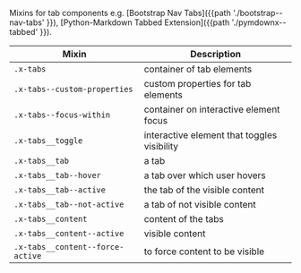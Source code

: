 Mixins for tab components e.g. [Bootstrap Nav Tabs]({{path './bootstrap--nav-tabs' }}), [Python-Markdown Tabbed Extension]({{path './pymdownx--tabbed' }}).

| Mixin | Description
| - | -
| `.x-tabs`                        | container of tab elements
| `.x-tabs--custom-properties`     | custom properties for tab elements
| `.x-tabs--focus-within`          | container on interactive element focus
| `.x-tabs__toggle`                | interactive element that toggles visibility
| `.x-tabs__tab`                   | a tab
| `.x-tabs__tab--hover`            | a tab over which user hovers
| `.x-tabs__tab--active`           | the tab of the visible content
| `.x-tabs__tab--not-active`       | a tab of not visible content
| `.x-tabs__content`               | content of the tabs
| `.x-tabs__content--active`       | visible content
| `.x-tabs__content--force-active` | to force content to be visible

<script src="{{path '/assets/scripts/open-ext-links-in-new-window.js'}}" />
